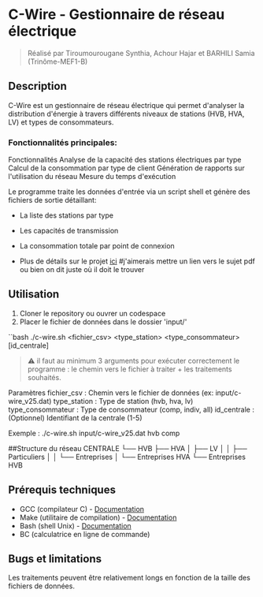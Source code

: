 # C-Wire - Gestionnaire de réseau électrique

> Réalisé par Tiroumourougane Synthia, Achour Hajar et BARHILI Samia (Trinôme-MEF1-B)

## Description

C-Wire est un gestionnaire de réseau électrique qui permet d'analyser la distribution d'énergie à travers différents niveaux de stations (HVB, HVA, LV) et types de consommateurs.

### Fonctionnalités principales:

Fonctionnalités
    Analyse de la capacité des stations électriques par type
    Calcul de la consommation par type de client
    Génération de rapports sur l'utilisation du réseau 
    Mesure du temps d'exécution

Le programme traite les données d'entrée via un script shell et génère des fichiers de sortie détaillant:
- La liste des stations par type
- Les capacités de transmission
- La consommation totale par point de connexion


- Plus de détails sur le projet [ici](https://github.com/Samiabarhili/c-Wire-B/blob/main/Projet_C-Wire_preIng2_2024_2025.pdf)     #j'aimerais mettre un lien vers le sujet pdf ou bien on dit juste où il doit le trouver


## Utilisation

1. Cloner le repository ou ouvrer un codespace
2. Placer le fichier de données dans le dossier 'input/'

``bash
./c-wire.sh <fichier_csv> <type_station> <type_consommateur> [id_centrale]
> ⚠ il faut au minimum 3 arguments pour exécuter correctement le programme : le chemin vers le fichier à traiter + les traitements souhaités.


Paramètres
    fichier_csv : Chemin vers le fichier de données (ex: input/c-wire_v25.dat)
    type_station : Type de station (hvb, hva, lv)
    type_consommateur : Type de consommateur (comp, indiv, all)
    id_centrale : (Optionnel) Identifiant de la centrale (1-5)


Exemple : ./c-wire.sh input/c-wire_v25.dat hvb comp 


##Structure du réseau 
CENTRALE
   └── HVB
       ├── HVA
       │   ├── LV
       │   │   ├── Particuliers
       │   │   └── Entreprises
       │   └── Entreprises HVA
       └── Entreprises HVB


## Prérequis techniques

- GCC (compilateur C) - [Documentation](https://doc.ubuntu-fr.org/gcc)
- Make (utilitaire de compilation) - [Documentation](https://linuxhint.com/install-make-ubuntu/)
- Bash (shell Unix) - [Documentation](https://howtoinstall.co/package/bash)
- BC (calculatrice en ligne de commande)

## Bugs et limitations
  Les traitements peuvent être relativement longs en fonction de la taille des fichiers de données.
